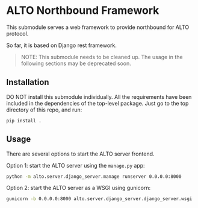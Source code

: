 # ALTO Northbound Framework

This submodule serves a web framework to provide northbound for ALTO protocol.

So far, it is based on Django rest framework.

> NOTE: This submodule needs to be cleaned up. The usage in the following
> sections may be deprecated soon.

## Installation

DO NOT install this submodule individually. All the requirements have been
included in the dependencies of the top-level package. Just go to the top
directory of this repo, and run:

```text
pip install .
```

## Usage

There are several options to start the ALTO server frontend.

Option 1: start the ALTO server using the `manage.py` app:

``` sh
python -m alto.server.django_server.manage runserver 0.0.0.0:8000
```

Option 2: start the ALTO server as a WSGI using gunicorn:

``` sh
gunicorn -b 0.0.0.0:8000 alto.server.django_server.django_server.wsgi
```

